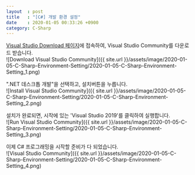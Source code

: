 ```yaml
---
layout  : post
title   : "[C#] 개발 환경 설정"
date    : 2020-01-05 00:33:26 +0900
category: C-Sharp
---
```

[Visual Studio Download 페이지](https://visualstudio.microsoft.com/ko/downloads/)에 접속하여, Visual Studio Community를 다운로드 받습니다.  
![Download Visual Studio Community]({{ site.url }}/assets/image/2020-01-05-C-Sharp-Environment-Setting/2020-01-05-C-Sharp-Environment-Setting_1.png)

".NET 데스크톱 개발"을 선택하고, 설치버튼을 누릅니다.  
![Install Visual Studio Community]({{ site.url }}/assets/image/2020-01-05-C-Sharp-Environment-Setting/2020-01-05-C-Sharp-Environment-Setting_2.png)

설치가 완료되면, 시작에 있는 'Visual Studio 2019'를 클릭하여 실행합니다.  
![Run Visual Studio Community]({{ site.url }}/assets/image/2020-01-05-C-Sharp-Environment-Setting/2020-01-05-C-Sharp-Environment-Setting_3.png)

이제 C# 프로그래밍을 시작할 준비가 다 되었습니다.  
![Visual Studio Community]({{ site.url }}/assets/image/2020-01-05-C-Sharp-Environment-Setting/2020-01-05-C-Sharp-Environment-Setting_4.png)
